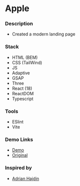 # Apple

### Description

- Created a modern landing page

### Stack

- HTML (BEM)
- CSS (TailWind)
- JS
- Adaptive
- GSAP
- Three
- React (18)
- ReactDOM
- Typescript

### Tools

- ESlint
- Vite

### Demo Links
- [Demo](https://AndriiZakharenko.github.io/apple/)
- [Original](https://www.apple.com/)

### Inspired by 
- [Adrian Hajdin](https://github.com/adrianhajdin)
